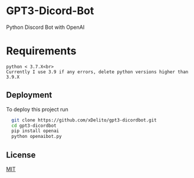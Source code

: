 # GPT3-Dicord-Bot
Python Discord Bot with OpenAI

# Requirements
```lib openai<br>
python < 3.7.X<br>
Currently I use 3.9 if any errors, delete python versions higher than 3.9.X
```
## Deployment

To deploy this project run

```bash
  git clone https://github.com/xDelito/gpt3-dicordbot.git
  cd gpt3-dicordbot
  pip install openai
  python openaibot.py
```
## License

[MIT](https://choosealicense.com/licenses/mit/)
